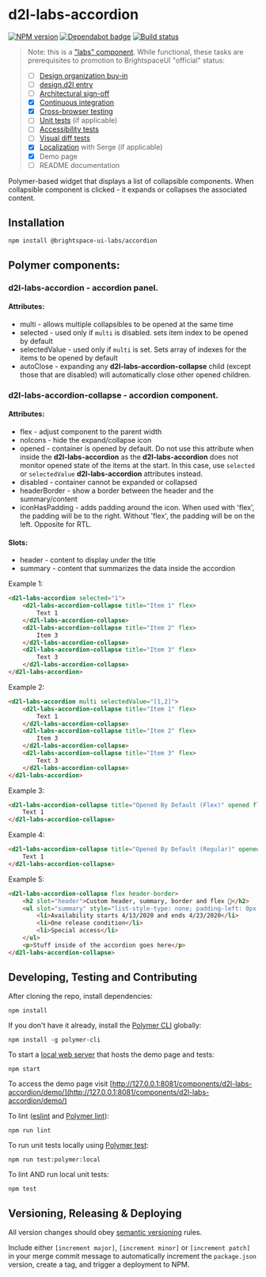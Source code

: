 # d2l-labs-accordion

[![NPM version](https://img.shields.io/npm/v/@brightspace-ui-labs/accordion.svg)](https://www.npmjs.org/package/@brightspace-ui-labs/accordion)
[![Dependabot badge](https://flat.badgen.net/dependabot/BrightspaceUILabs/accordion?icon=dependabot)](https://app.dependabot.com/)
[![Build status](https://travis-ci.com/brightspaceUILabs/accordion.svg?branch=master)](https://travis-ci.com/brightspaceUILabs/accordion)

> Note: this is a ["labs" component](https://github.com/BrightspaceUI/guide/wiki/Component-Tiers). While functional, these tasks are prerequisites to promotion to BrightspaceUI "official" status:
>
> - [ ] [Design organization buy-in](https://github.com/BrightspaceUI/guide/wiki/Before-you-build#working-with-design)
> - [ ] [design.d2l entry](http://design.d2l/)
> - [ ] [Architectural sign-off](https://github.com/BrightspaceUI/guide/wiki/Before-you-build#web-component-architecture)
> - [x] [Continuous integration](https://github.com/BrightspaceUI/guide/wiki/Testing#testing-continuously-with-travis-ci)
> - [x] [Cross-browser testing](https://github.com/BrightspaceUI/guide/wiki/Testing#cross-browser-testing-with-sauce-labs)
> - [ ] [Unit tests](https://github.com/BrightspaceUI/guide/wiki/Testing#testing-with-polymer-test) (if applicable)
> - [ ] [Accessibility tests](https://github.com/BrightspaceUI/guide/wiki/Testing#automated-accessibility-testing-with-axe)
> - [ ] [Visual diff tests](https://github.com/BrightspaceUI/visual-diff)
> - [x] [Localization](https://github.com/BrightspaceUI/guide/wiki/Localization) with Serge (if applicable)
> - [x] Demo page
> - [ ] README documentation

Polymer-based widget that displays a list of collapsible components. When collapsible component is clicked - it expands or collapses the associated content.

## Installation

```shell
npm install @brightspace-ui-labs/accordion
```

## Polymer components:
### **d2l-labs-accordion** - accordion panel. 
#### Attributes:
* multi - allows multiple collapsibles to be opened at the same time
* selected - used only if `multi` is disabled. sets item index to be opened by default
* selectedValue - used only if `multi` is set. Sets array of indexes for the items to be opened by default
* autoClose - expanding any **d2l-labs-accordion-collapse** child (except those that are disabled) will automatically close other opened children.
### **d2l-labs-accordion-collapse** - accordion component. 
#### Attributes:
* flex - adjust component to the parent width
* noIcons - hide the expand/collapse icon
* opened - container is opened by default. Do not use this attribute when inside the **d2l-labs-accordion** as the **d2l-labs-accordion** does not monitor opened state of the items at the start. In this case, use `selected` or `selectedValue` **d2l-labs-accordion** attributes instead.
* disabled - container cannot be expanded or collapsed
* headerBorder - show a border between the header and the summary/content
* iconHasPadding - adds padding around the icon. When used with 'flex', the padding will be to the right. Without 'flex', the padding will be on the left. Opposite for RTL.

#### Slots:
* header - content to display under the title
* summary - content that summarizes the data inside the accordion

Example 1:
```html
<d2l-labs-accordion selected="1">
	<d2l-labs-accordion-collapse title="Item 1" flex>
		Text 1
	</d2l-labs-accordion-collapse>
	<d2l-labs-accordion-collapse title="Item 2" flex>
		Item 3
	</d2l-labs-accordion-collapse>
	<d2l-labs-accordion-collapse title="Item 3" flex>
		Text 3
	</d2l-labs-accordion-collapse>
</d2l-labs-accordion>
```

Example 2:
```html
<d2l-labs-accordion multi selectedValue="[1,2]">
	<d2l-labs-accordion-collapse title="Item 1" flex>
		Text 1
	</d2l-labs-accordion-collapse>
	<d2l-labs-accordion-collapse title="Item 2" flex>
		Item 3
	</d2l-labs-accordion-collapse>
	<d2l-labs-accordion-collapse title="Item 3" flex>
		Text 3
	</d2l-labs-accordion-collapse>
</d2l-labs-accordion>
```

Example 3:
```html
<d2l-labs-accordion-collapse title="Opened By Default (Flex)" opened flex>
	Text 1
</d2l-labs-accordion-collapse>
```

Example 4:
```html
<d2l-labs-accordion-collapse title="Opened By Default (Regular)" opened>
	Text 1
</d2l-labs-accordion-collapse>
```

Example 5:
```html
<d2l-labs-accordion-collapse flex header-border>
	<h2 slot="header">Custom header, summary, border and flex 💪</h2>
	<ul slot="summary" style="list-style-type: none; padding-left: 0px;">
		<li>Availability starts 4/13/2020 and ends 4/23/2020</li>
		<li>One release condition</li>
		<li>Special access</li>
	</ul>
	<p>Stuff inside of the accordion goes here</p>
</d2l-labs-accordion-collapse>
```
## Developing, Testing and Contributing

After cloning the repo, install dependencies:
```shell
npm install
```

If you don't have it already, install the [Polymer CLI](https://www.polymer-project.org/2.0/docs/tools/polymer-cli) globally:

```shell
npm install -g polymer-cli
```

To start a [local web server](https://www.polymer-project.org/2.0/docs/tools/polymer-cli-commands#serve) that hosts the demo page and tests:

```shell
npm start
```

To access the demo page visit [http://127.0.0.1:8081/components/d2l-labs-accordion/demo/](http://127.0.0.1:8081/components/d2l-labs-accordion/demo/)

To lint ([eslint](http://eslint.org/) and [Polymer lint](https://www.polymer-project.org/2.0/docs/tools/polymer-cli-commands#lint)):

```shell
npm run lint
```

To run unit tests locally using [Polymer test](https://www.polymer-project.org/2.0/docs/tools/polymer-cli-commands#tests):

```shell
npm run test:polymer:local
```

To lint AND run local unit tests:

```shell
npm test
```

## Versioning, Releasing & Deploying

All version changes should obey [semantic versioning](https://semver.org/) rules.

Include either `[increment major]`, `[increment minor]` or `[increment patch]` in your merge commit message to automatically increment the `package.json` version, create a tag, and trigger a deployment to NPM.
